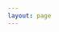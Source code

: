 ```yaml
---
layout: page
---
```


<script setup>
import {
  VPTeamPage,
  VPTeamPageTitle,
  VPTeamMembers
} from 'vitepress/theme'

// 自定义的 SVG 图标路径
const phoneIcon = 'https://pub-c193d05a6fc642ffad336f4beb1a9942.r2.dev/Images/phoneIcon.svg';
const wechatIcon = 'https://pub-c193d05a6fc642ffad336f4beb1a9942.r2.dev/Images/wechatIcon.svg';

const members = [
  {
    avatar: 'https://pub-c193d05a6fc642ffad336f4beb1a9942.r2.dev/Images/guhaochong.svg',
    name: 'Gu Haochong',
    title: 'Creator',
    links: [
      { icon: phoneIcon, link: 'tel:18918632300' },
      { icon: wechatIcon, link: 'https://#' }
    ]
  },
  // 可以继续添加更多成员
]
</script>

<VPTeamPage>
  <VPTeamPageTitle>
    <template #title>
      Jinshan R.P TeamPage
    </template>
    <template #lead>
      WELCOME
    </template>
  </VPTeamPageTitle>
  <VPTeamMembers :members="members" />
</VPTeamPage>



